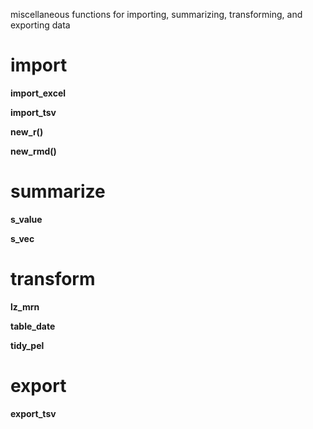 miscellaneous functions for importing, summarizing, transforming, and exporting data

# import

**import_excel**

**import_tsv**

**new_r()**

**new_rmd()**

# summarize

**s_value**

**s_vec**

# transform

**lz_mrn**

**table_date**

**tidy_pel**

# export

**export_tsv**